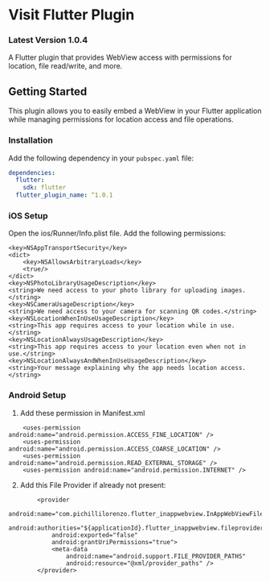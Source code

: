 # Visit Flutter Plugin

### Latest Version 1.0.4

A Flutter plugin that provides WebView access with permissions for location, file read/write, and more.

## Getting Started

This plugin allows you to easily embed a WebView in your Flutter application while managing permissions for location access and file operations.

### Installation

Add the following dependency in your `pubspec.yaml` file:

```yaml
dependencies:
  flutter:
    sdk: flutter
  flutter_plugin_name: ^1.0.1
```

### iOS Setup

Open the ios/Runner/Info.plist file.
Add the following permissions:

```
<key>NSAppTransportSecurity</key>
<dict>
	<key>NSAllowsArbitraryLoads</key>
	<true/>
</dict>
<key>NSPhotoLibraryUsageDescription</key>
<string>We need access to your photo library for uploading images.</string>
<key>NSCameraUsageDescription</key>
<string>We need access to your camera for scanning QR codes.</string>
<key>NSLocationWhenInUseUsageDescription</key>
<string>This app requires access to your location while in use.</string>
<key>NSLocationAlwaysUsageDescription</key>
<string>This app requires access to your location even when not in use.</string>
<key>NSLocationAlwaysAndWhenInUseUsageDescription</key>
<string>Your message explaining why the app needs location access.</string>
```

### Android Setup

1. Add these permission in Manifest.xml

```
    <uses-permission android:name="android.permission.ACCESS_FINE_LOCATION" />
    <uses-permission android:name="android.permission.ACCESS_COARSE_LOCATION" />
    <uses-permission android:name="android.permission.READ_EXTERNAL_STORAGE" />
    <uses-permission android:name="android.permission.INTERNET" />
```

2. Add this File Provider if already not present:

```
        <provider
            android:name="com.pichillilorenzo.flutter_inappwebview.InAppWebViewFileProvider"
            android:authorities="${applicationId}.flutter_inappwebview.fileprovider"
            android:exported="false"
            android:grantUriPermissions="true">
            <meta-data
                android:name="android.support.FILE_PROVIDER_PATHS"
                android:resource="@xml/provider_paths" />
        </provider>
```
